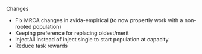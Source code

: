 Changes
- Fix MRCA changes in avida-empirical (to now propertly work with a non-rooted population)
- Keeping preference for replacing oldest/merit
- InjectAll instead of inject single to start population at capacity.
- Reduce task rewards